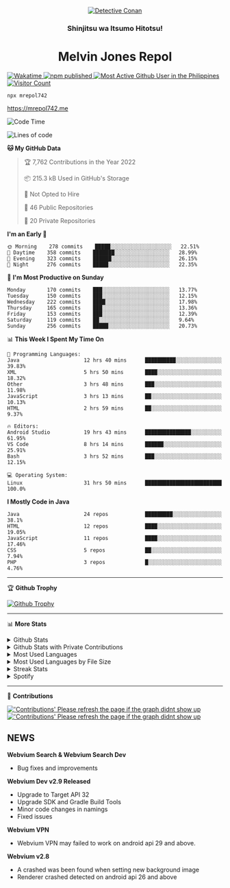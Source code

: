 <p align="center">

<a href="https://mrepol742.github.io">
  <img alt="Detective Conan" src="https://mrepol742-gif-randomizer.vercel.app/api" /> 
  </a> 
  <h3 align="center">Shinjitsu wa Itsumo Hitotsu!</h3>
  <h1 align="center">Melvin Jones Repol</h1>
  <a href="https://mrepol742.github.io">
   <img alt="Wakatime" src="https://github.com/mrepol742/mrepol742/actions/workflows/README.yml/badge.svg" /> 
  <img alt="npm published" src="https://github.com/mrepol742/mrepol742/actions/workflows/npmjs.yml/badge.svg"/>
    <img alt="Most Active Github User in the Philippines" src="https://enibdhv97zm33sz.m.pipedream.net" /> 
     <img alt="Visitor Count" src="https://visitor-badge.glitch.me/badge?page_id=mrepol742" /> 
  </a>
</p>

~~~ 
npx mrepol742
~~~
https://mrepol742.me

[comment]: <> (This is a automated generated Data from github action workflow)
[comment]: <> (START OF GENERATED DATA)

<!--START_SECTION:waka-->
![Code Time](http://img.shields.io/badge/Code%20Time-648%20hrs%2051%20mins-blue)

![Lines of code](https://img.shields.io/badge/From%20Hello%20World%20I%27ve%20Written-239%20Thousand%20lines%20of%20code-blue)

**🐱 My GitHub Data** 

> 🏆 7,762 Contributions in the Year 2022
 > 
> 📦 215.3 kB Used in GitHub's Storage 
 > 
> 🚫 Not Opted to Hire
 > 
> 📜 46 Public Repositories 
 > 
> 🔑 20 Private Repositories  
 > 
**I'm an Early 🐤** 

```text
🌞 Morning    278 commits    █████░░░░░░░░░░░░░░░░░░░░   22.51% 
🌆 Daytime    358 commits    ███████░░░░░░░░░░░░░░░░░░   28.99% 
🌃 Evening    323 commits    ██████░░░░░░░░░░░░░░░░░░░   26.15% 
🌙 Night      276 commits    █████░░░░░░░░░░░░░░░░░░░░   22.35%

```
📅 **I'm Most Productive on Sunday** 

```text
Monday       170 commits    ███░░░░░░░░░░░░░░░░░░░░░░   13.77% 
Tuesday      150 commits    ███░░░░░░░░░░░░░░░░░░░░░░   12.15% 
Wednesday    222 commits    ████░░░░░░░░░░░░░░░░░░░░░   17.98% 
Thursday     165 commits    ███░░░░░░░░░░░░░░░░░░░░░░   13.36% 
Friday       153 commits    ███░░░░░░░░░░░░░░░░░░░░░░   12.39% 
Saturday     119 commits    ██░░░░░░░░░░░░░░░░░░░░░░░   9.64% 
Sunday       256 commits    █████░░░░░░░░░░░░░░░░░░░░   20.73%

```


📊 **This Week I Spent My Time On** 

```text
💬 Programming Languages: 
Java                     12 hrs 40 mins      ██████████░░░░░░░░░░░░░░░   39.83% 
XML                      5 hrs 50 mins       ████░░░░░░░░░░░░░░░░░░░░░   18.32% 
Other                    3 hrs 48 mins       ███░░░░░░░░░░░░░░░░░░░░░░   11.98% 
JavaScript               3 hrs 13 mins       ██░░░░░░░░░░░░░░░░░░░░░░░   10.13% 
HTML                     2 hrs 59 mins       ██░░░░░░░░░░░░░░░░░░░░░░░   9.37%

🔥 Editors: 
Android Studio           19 hrs 43 mins      ███████████████░░░░░░░░░░   61.95% 
VS Code                  8 hrs 14 mins       ██████░░░░░░░░░░░░░░░░░░░   25.91% 
Bash                     3 hrs 52 mins       ███░░░░░░░░░░░░░░░░░░░░░░   12.15%

💻 Operating System: 
Linux                    31 hrs 50 mins      █████████████████████████   100.0%

```

**I Mostly Code in Java** 

```text
Java                     24 repos            █████████░░░░░░░░░░░░░░░░   38.1% 
HTML                     12 repos            ████░░░░░░░░░░░░░░░░░░░░░   19.05% 
JavaScript               11 repos            ████░░░░░░░░░░░░░░░░░░░░░   17.46% 
CSS                      5 repos             ██░░░░░░░░░░░░░░░░░░░░░░░   7.94% 
PHP                      3 repos             █░░░░░░░░░░░░░░░░░░░░░░░░   4.76%

```



<!--END_SECTION:waka-->

[comment]: <> (END OF GENERATED DATA)

<p>
  
  <hr>

🏆 **Github Trophy**
  
<a href="https://mrepol742.github.io">
<img alt="Github Trophy" src="https://github-profile-trophy.vercel.app/?username=mrepol742&theme=gruvbox">
</a>
</p>

<p>
  
   <hr>

📊 **More Stats**
  
<details>
  <summary>Github Stats</summary>
  <br>
  <a href="https://mrepol742.github.io">
  <img alt="Github Stats" src="https://github-readme-stats.vercel.app/api?username=mrepol742&show_icons=true&count_private=true&theme=gruvbox&include_all_commits=true">
</a>  
  
</details> 
  
  <details>
  <summary>Github Stats with Private Contributions</summary>
  <br>
 <a href="https://mrepol742.github.io">
<img alt="Github Stats with Private Contributions" src="https://mrepol742.github.io/github-stats/generated/overview.svg">
</a>
</details>
  
<details>
  <summary>Most Used Languages</summary>
  <br>
 <a href="https://mrepol742.github.io">
<img alt="Most Used Languages" src="https://github-readme-stats.vercel.app/api/top-langs/?username=mrepol742&layout=compact&include_all_commits=true&&count_private=true&langs_count=20&theme=gruvbox">
</a>
</details>

 <details>
  <summary>Most Used Languages by File Size</summary>
  <br>
 <a href="https://mrepol742.github.io">
<img alt="Most Used Languages by File Size" src="https://mrepol742.github.io/github-stats/generated/languages.svg">
</a>
</details>

<details>
  <summary>Streak Stats</summary>
  <br>
<a href="https://mrepol742.github.io">
<img alt="'Streak Stats' Please refresh the page if the stats didnt show up" src="https://mrepol742-streak-stats.herokuapp.com/?user=mrepol742&theme=gruvbox">
</a>
</p>
</details>
<details>
  <summary>Spotify</summary>
  <br>
<a href="https://mrepol742.github.io">
<img alt="Spotify" src="https://spotify-recently-played-readme.vercel.app/api?user=7xx9e7hwq1qyown0m4ut78pcz&count=10&unique=true">
</a>
</p>
</details>

 <hr>

📜 **Contributions**
  
<a href="https://mrepol742.github.io">
<img alt="'Contributions' Please refresh the page if the graph didnt show up" src="https://mrepol742-activity-graph.herokuapp.com/graph?username=mrepol742&theme=github&hide_border=true">
  <img alt="'Contributions' Please refresh the page if the graph didnt show up" src="https://github.com/mrepol742/mrepol742/blob/master/profile-3d-contrib/profile-south-season-animate.svg"/>
</a>
</p>


## NEWS
**Webvium Search & Webvium Search Dev**
- Bug fixes and improvements

**Webvium Dev v2.9 Released**
- Upgrade to Target API 32
- Upgrade SDK and Gradle Build Tools
- Minor code changes in namings
- Fixed issues

**Webvium VPN**
- Webvium VPN may failed to work on android api 29 and above.

**Webvium v2.8**
- A crashed was been found when setting new background image
- Renderer crashed detected on android api 26 and above
